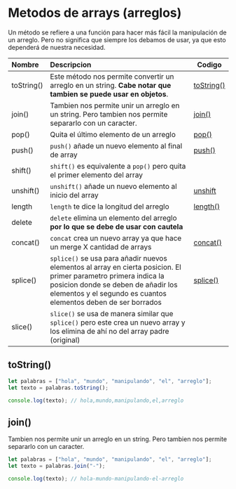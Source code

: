 # Metodos de arrays (arreglos)

Un método se refiere a una función para hacer más fácil la manipulación de un arreglo. Pero no significa que siempre los debamos de usar, ya que esto dependerá de nuestra necesidad.

| Nombre     | Descripcion                                                                                                                                                                                                               | Codigo                  |
| :--------- | :------------------------------------------------------------------------------------------------------------------------------------------------------------------------------------------------------------------------ | ----------------------- |
| toString() | Este método nos permite convertir un arreglo en un string. **Cabe notar que tambien se puede usar en objetos**.                                                                                                           | [toString()](#toString) |
| join()     | Tambien nos permite unir un arreglo en un string. Pero tambien nos permite separarlo con un caracter.                                                                                                                     | [join()](#join)         |
| pop()      | Quita el último elemento de un arreglo                                                                                                                                                                                    | [pop()](#pop)           |
| push()     | `push()` añade un nuevo elemento al final de array                                                                                                                                                                        | [push()](#push)         |
| shift()    | `shift()` es equivalente a `pop()` pero quita el primer elemento del array                                                                                                                                                | [](#)                   |
| unshift()  | `unshift()` añade un nuevo elemento al inicio del array                                                                                                                                                                   | [unshift](#unshift)     |
| length     | `length` te dice la longitud del arreglo                                                                                                                                                                                  | [length()](#)           |
| delete     | `delete` elimina un elemento del arreglo **por lo que se debe de usar con cautela**                                                                                                                                       | [](#)                   |
| concat()   | `concat` crea un nuevo array ya que hace un merge X cantidad de arrays                                                                                                                                                    | [concat()](#)           |
| splice()   | `splice()` se usa para añadir nuevos elementos al array en cierta posicion. El primer parametro primera indica la posicion donde se deben de añadir los elementos y el segundo es cuantos elementos deben de ser borrados | [splice()](#)           |
| slice()    | `slice()` se usa de manera similar que `splice()` pero este crea un nuevo array y los elimina de ahí no del array padre (original)                                                                                        | [](#)                   |

## toString()

```javascript
let palabras = ["hola", "mundo", "manipulando", "el", "arreglo"];
let texto = palabras.toString();

console.log(texto); // hola,mundo,manipulando,el,arreglo
```

## join()

Tambien nos permite unir un arreglo en un string. Pero tambien nos permite separarlo con un caracter.

```javascript
let palabras = ["hola", "mundo", "manipulando", "el", "arreglo"];
let texto = palabras.join("-");

console.log(texto); // hola-mundo-manipulando-el-arreglo
```
